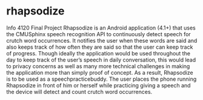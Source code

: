 # rhapsodize
Info 4120 Final Project
Rhapsodize is an Android application (4.1+) that uses the CMUSphinx speech recognition API 
to continuously detect speech for crutch word occurrences. It notifies the user when these words are 
said and also keeps track of how often they are said so that the user can keep track of progress. Though 
ideally the application would be used throughout the day to keep track of the user’s speech in daily 
conversation, this would lead to privacy concerns as well as many more technical challenges in making 
the application more than simply proof of concept. As a result, Rhapsodize is to be used as a 
speech­practice­buddy. The user places the phone running Rhapsodize in front of him or herself while 
practicing giving a speech and the device will detect and count crutch word occurrences.    
